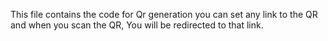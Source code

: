 This file contains the code for Qr generation
you can set any link to the QR and when you scan the QR, You will be redirected to that link.
